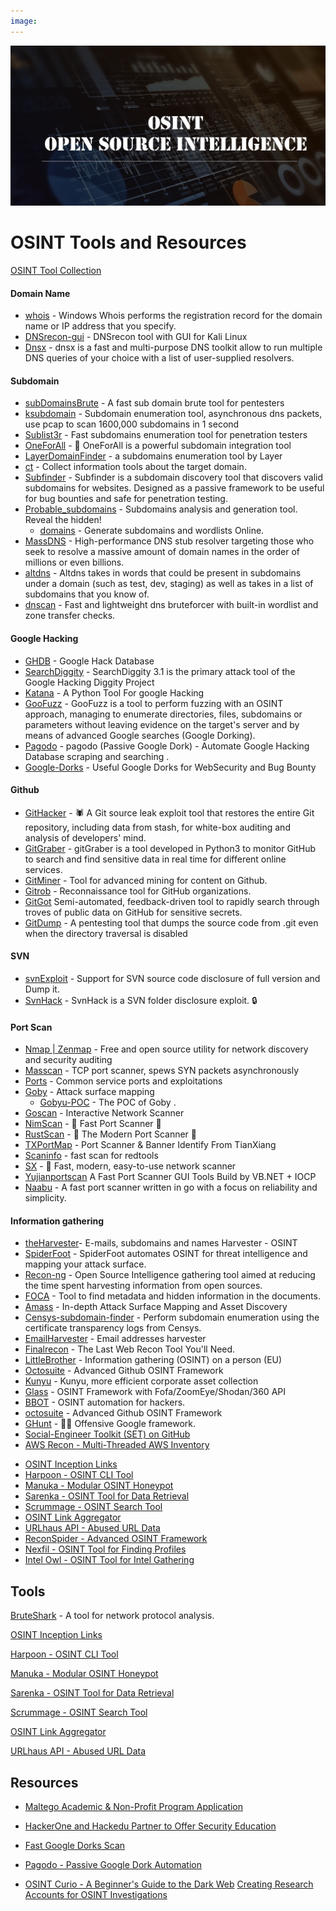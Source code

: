 ```yaml
---
image: 
---
```


![](../static/osint.png)

# OSINT Tools and Resources

[OSINT Tool Collection](https://cipher387.github.io/osint_stuff_tool_collection/)

#### Domain Name

* [whois](https://docs.microsoft.com/en-us/sysinternals/downloads/whois) - Windows Whois performs the registration record for the domain name or IP address that you specify. 
* [DNSrecon-gui](https://github.com/micro-joan/DNSrecon-gui) - DNSrecon tool with GUI for Kali Linux
* [Dnsx](https://github.com/projectdiscovery/dnsx) - dnsx is a fast and multi-purpose DNS toolkit allow to run multiple DNS queries of your choice with a list of user-supplied resolvers.

#### Subdomain

* [subDomainsBrute](https://github.com/lijiejie/subDomainsBrute) - A fast sub domain brute tool for pentesters 
* [ksubdomain](https://github.com/boy-hack/ksubdomain) - Subdomain enumeration tool, asynchronous dns packets, use pcap to scan 1600,000 subdomains in 1 second 
* [Sublist3r](https://github.com/aboul3la/Sublist3r) - Fast subdomains enumeration tool for penetration testers 
* [OneForAll](https://github.com/shmilylty/OneForAll) - 👊 OneForAll is a powerful subdomain integration tool 
* [LayerDomainFinder](https://github.com/euphrat1ca/LayerDomainFinder) - a subdomains enumeration tool by Layer 
* [ct](https://github.com/knownsec/ct) - Collect information tools about the target domain.
* [Subfinder](https://github.com/projectdiscovery/subfinder) - Subfinder is a subdomain discovery tool that discovers valid subdomains for websites. Designed as a passive framework to be useful for bug bounties and safe for penetration testing.
* [Probable_subdomains](https://github.com/zzzteph/probable_subdomains) - Subdomains analysis and generation tool. Reveal the hidden!
   * [domains](https://weakpass.com/generate/domains) - Generate subdomains and wordlists Online.
* [MassDNS](https://github.com/blechschmidt/massdns) - High-performance DNS stub resolver targeting those who seek to resolve a massive amount of domain names in the order of millions or even billions.
* [altdns](https://github.com/infosec-au/altdns) - Altdns takes in words that could be present in subdomains under a domain (such as test, dev, staging) as well as takes in a list of subdomains that you know of.
* [dnscan](https://github.com/rbsec/dnscan) - Fast and lightweight dns bruteforcer with built-in wordlist and zone transfer checks.

#### Google Hacking

* [GHDB](https://www.exploit-db.com/google-hacking-database/) - Google Hack Database
* [SearchDiggity](http://www.bishopfox.com/resources/tools/google-hacking-diggity/attack-tools/) - SearchDiggity 3.1 is the primary attack tool of the Google Hacking Diggity Project 
* [Katana](https://github.com/adnane-X-tebbaa/Katana) - A Python Tool For google Hacking 
* [GooFuzz](https://github.com/m3n0sd0n4ld/GooFuzz) - GooFuzz is a tool to perform fuzzing with an OSINT approach, managing to enumerate directories, files, subdomains or parameters without leaving evidence on the target's server and by means of advanced Google searches (Google Dorking). 
* [Pagodo](https://github.com/opsdisk/pagodo) - pagodo (Passive Google Dork) - Automate Google Hacking Database scraping and searching . 
* [Google-Dorks](https://github.com/Proviesec/google-dorks) - Useful Google Dorks for WebSecurity and Bug Bounty

#### Github 

* [GitHacker](https://github.com/WangYihang/GitHacker) - 🕷️ A Git source leak exploit tool that restores the entire Git repository, including data from stash, for white-box auditing and analysis of developers' mind. 
* [GitGraber](https://github.com/hisxo/gitGraber) - gitGraber is a tool developed in Python3 to monitor GitHub to search and find sensitive data in real time for different online services. 
* [GitMiner](https://github.com/UnkL4b/GitMiner) - Tool for advanced mining for content on Github. 
* [Gitrob](https://github.com/michenriksen/gitrob) - Reconnaissance tool for GitHub organizations. 
* [GitGot](https://github.com/BishopFox/GitGot) Semi-automated, feedback-driven tool to rapidly search through troves of public data on GitHub for sensitive secrets.
* [GitDump](https://github.com/Ebryx/GitDump) - A pentesting tool that dumps the source code from .git even when the directory traversal is disabled

#### SVN

* [svnExploit](https://github.com/admintony/svnExploit) - Support for SVN source code disclosure of full version and Dump it. 
* [SvnHack](https://github.com/callmefeifei/SvnHack) - SvnHack is a SVN folder disclosure exploit. :lock:
 
#### Port Scan

* [Nmap | Zenmap](https://nmap.org/) - Free and open source utility for network discovery and security auditing
* [Masscan](https://github.com/robertdavidgraham/masscan) - TCP port scanner, spews SYN packets asynchronously
* [Ports](https://github.com/nixawk/pentest-wiki/blob/master/3.Exploitation-Tools/Network-Exploitation/ports_number.md) - Common service ports and exploitations
* [Goby](https://gobies.org/) - Attack surface mapping
   * [Gobyu-POC](https://github.com/20142995/Goby) - The POC of Goby .
* [Goscan](https://github.com/marco-lancini/goscan) - Interactive Network Scanner
* [NimScan](https://github.com/elddy/NimScan) - 🚀 Fast Port Scanner 🚀
* [RustScan](https://github.com/RustScan/RustScan) - 🤖 The Modern Port Scanner 🤖
* [TXPortMap](https://github.com/4dogs-cn/TXPortMap) - Port Scanner & Banner Identify From TianXiang
* [Scaninfo](https://github.com/redtoolskobe/scaninfo) - fast scan for redtools
* [SX](https://github.com/v-byte-cpu/sx) - 🖖 Fast, modern, easy-to-use network scanner 
* [Yujianportscan](https://github.com/foryujian/yujianportscan) A Fast Port Scanner GUI Tools  Build by VB.NET + IOCP 
* [Naabu](https://github.com/projectdiscovery/naabu) - A fast port scanner written in go with a focus on reliability and simplicity.

#### Information gathering

* [theHarvester](https://github.com/laramies/theHarvester)- E-mails, subdomains and names Harvester - OSINT
* [SpiderFoot](https://github.com/smicallef/spiderfoot) - SpiderFoot automates OSINT for threat intelligence and mapping your attack surface.
* [Recon-ng](https://github.com/lanmaster53/recon-ng) - Open Source Intelligence gathering tool aimed at reducing the time spent harvesting information from open sources. 
* [FOCA](https://github.com/ElevenPaths/FOCA) - Tool to find metadata and hidden information in the documents. 
* [Amass](https://github.com/OWASP/Amass) - In-depth Attack Surface Mapping and Asset Discovery
* [Censys-subdomain-finder](https://github.com/christophetd/censys-subdomain-finder) - Perform subdomain enumeration using the certificate transparency logs from Censys.
* [EmailHarvester](https://github.com/maldevel/EmailHarvester) - Email addresses harvester
* [Finalrecon](https://github.com/thewhiteh4t/FinalRecon) - The Last Web Recon Tool You'll Need.
* [LittleBrother](https://github.com/lulz3xploit/LittleBrother) - Information gathering (OSINT) on a person (EU)
* [Octosuite](https://github.com/rly0nheart/octosuite) - Advanced Github OSINT Framework
* [Kunyu](https://github.com/knownsec/Kunyu) - Kunyu, more efficient corporate asset collection
* [Glass](https://github.com/s7ckTeam/Glass) - OSINT Framework with Fofa/ZoomEye/Shodan/360 API
* [BBOT](https://github.com/blacklanternsecurity/bbot) - OSINT automation for hackers.
* [octosuite](https://github.com/bellingcat/octosuite) - Advanced Github OSINT Framework
* [GHunt](https://github.com/mxrch/GHunt) - 🕵️‍♂️ Offensive Google framework.
* [Social-Engineer Toolkit (SET) on GitHub](https://github.com/trustedsec/social-engineer-toolkit)
* [AWS Recon - Multi-Threaded AWS Inventory](https://www.kitploit.com/2020/08/aws-recon-multi-threaded-aws-inventory.html?m=1&)
- [OSINT Inception Links](https://github.com/C3n7ral051nt4g3ncy/OSINT_Inception-links)
- [Harpoon - OSINT CLI Tool](https://hakin9.org/harpoon-osint-cli-tool/)
- [Manuka - Modular OSINT Honeypot](https://hakin9.org/manuka-a-modular-osint-honeypot-for-blue-teamers/?s=08)
- [Sarenka - OSINT Tool for Data Retrieval](https://hakin9.org/sarenka-an-osint-tool-that-gets-data-from-services-like-shodan-censys-etc-in-one-app/)
- [Scrummage - OSINT Search Tool](https://hakin9.org/scrummage-tool-that-centralises-search-functionality-from-powerful-yet-simple-osint-sites/)
- [OSINT Link Aggregator](https://osint.link/)
- [URLhaus API - Abused URL Data](https://urlhaus-api.abuse.ch/?s=08)
- [ReconSpider - Advanced OSINT Framework](https://hakin9.org/reconspider-most-advanced-open-source-intelligence-osint-framework/)
- [Nexfil - OSINT Tool for Finding Profiles](https://www.kitploit.com/2021/07/nexfil-osint-tool-for-finding-profiles.html?m=1)
- [Intel Owl - OSINT Tool for Intel Gathering](https://portswigger.net/daily-swig/amp/intel-owl-osint-tool-automates-the-intel-gathering-process-using-a-single-api)
## Tools


[BruteShark](https://github.com/odedshimon/BruteShark?s=09) - A tool for network protocol analysis.

[OSINT Inception Links](https://github.com/C3n7ral051nt4g3ncy/OSINT_Inception-links)

[Harpoon - OSINT CLI Tool](https://hakin9.org/harpoon-osint-cli-tool/)

[Manuka - Modular OSINT Honeypot](https://hakin9.org/manuka-a-modular-osint-honeypot-for-blue-teamers/?s=08)

[Sarenka - OSINT Tool for Data Retrieval](https://hakin9.org/sarenka-an-osint-tool-that-gets-data-from-services-like-shodan-censys-etc-in-one-app/)

[Scrummage - OSINT Search Tool](https://hakin9.org/scrummage-tool-that-centralises-search-functionality-from-powerful-yet-simple-osint-sites/)

[OSINT Link Aggregator](https://osint.link/)

[URLhaus API - Abused URL Data](https://urlhaus-api.abuse.ch/?s=08)

## Resources

- [Maltego Academic & Non-Profit Program Application](https://www.maltego.com/academic-non-profit-program-application/)

- [HackerOne and Hackedu Partner to Offer Security Education](https://www.infosecurity-magazine.com/news/hackedu-hackerone-partner-to-offer?utm_source=twitterfeed&utm_medium=twitter)

- [Fast Google Dorks Scan](https://www.kitploit.com/2020/06/fast-google-dorks-scan-fast-google.html)

- [Pagodo - Passive Google Dork Automation](https://hakin9.org/pagodo-passive-google-dork-automate-google-hacking-database-scraping-and-searching)

- [OSINT Curio - A Beginner's Guide to the Dark Web](https://osintcurio.us/2022/03/14/a-beginners-guide-to-the-dark-web/)
[Creating Research Accounts for OSINT Investigations](https://osintcurio.us/2020/08/17/creating-research-accounts-for-osint-investigations)

